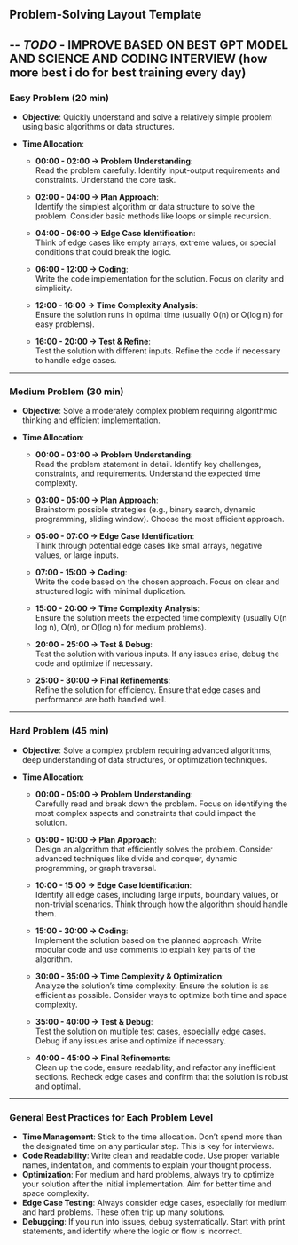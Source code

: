 ## Problem-Solving Layout Template

-- ***TODO*** - IMPROVE BASED ON BEST GPT MODEL AND SCIENCE AND CODING INTERVIEW (how more best i do for best training every day)
---

### **Easy Problem (20 min)**

- **Objective**: Quickly understand and solve a relatively simple problem using basic algorithms or data structures.

- **Time Allocation**:
    - **00:00 - 02:00 → Problem Understanding**:  
      Read the problem carefully. Identify input-output requirements and constraints. Understand the core task.

    - **02:00 - 04:00 → Plan Approach**:  
      Identify the simplest algorithm or data structure to solve the problem. Consider basic methods like loops or simple recursion.

    - **04:00 - 06:00 → Edge Case Identification**:  
      Think of edge cases like empty arrays, extreme values, or special conditions that could break the logic.

    - **06:00 - 12:00 → Coding**:  
      Write the code implementation for the solution. Focus on clarity and simplicity.

    - **12:00 - 16:00 → Time Complexity Analysis**:  
      Ensure the solution runs in optimal time (usually O(n) or O(log n) for easy problems).

    - **16:00 - 20:00 → Test & Refine**:  
      Test the solution with different inputs. Refine the code if necessary to handle edge cases.

---

### **Medium Problem (30 min)**

- **Objective**: Solve a moderately complex problem requiring algorithmic thinking and efficient implementation.

- **Time Allocation**:
    - **00:00 - 03:00 → Problem Understanding**:  
      Read the problem statement in detail. Identify key challenges, constraints, and requirements. Understand the expected time complexity.

    - **03:00 - 05:00 → Plan Approach**:  
      Brainstorm possible strategies (e.g., binary search, dynamic programming, sliding window). Choose the most efficient approach.

    - **05:00 - 07:00 → Edge Case Identification**:  
      Think through potential edge cases like small arrays, negative values, or large inputs.

    - **07:00 - 15:00 → Coding**:  
      Write the code based on the chosen approach. Focus on clear and structured logic with minimal duplication.

    - **15:00 - 20:00 → Time Complexity Analysis**:  
      Ensure the solution meets the expected time complexity (usually O(n log n), O(n), or O(log n) for medium problems).

    - **20:00 - 25:00 → Test & Debug**:  
      Test the solution with various inputs. If any issues arise, debug the code and optimize if necessary.

    - **25:00 - 30:00 → Final Refinements**:  
      Refine the solution for efficiency. Ensure that edge cases and performance are both handled well.

---

### **Hard Problem (45 min)**

- **Objective**: Solve a complex problem requiring advanced algorithms, deep understanding of data structures, or optimization techniques.

- **Time Allocation**:
    - **00:00 - 05:00 → Problem Understanding**:  
      Carefully read and break down the problem. Focus on identifying the most complex aspects and constraints that could impact the solution.

    - **05:00 - 10:00 → Plan Approach**:  
      Design an algorithm that efficiently solves the problem. Consider advanced techniques like divide and conquer, dynamic programming, or graph traversal.

    - **10:00 - 15:00 → Edge Case Identification**:  
      Identify all edge cases, including large inputs, boundary values, or non-trivial scenarios. Think through how the algorithm should handle them.

    - **15:00 - 30:00 → Coding**:  
      Implement the solution based on the planned approach. Write modular code and use comments to explain key parts of the algorithm.

    - **30:00 - 35:00 → Time Complexity & Optimization**:  
      Analyze the solution’s time complexity. Ensure the solution is as efficient as possible. Consider ways to optimize both time and space complexity.

    - **35:00 - 40:00 → Test & Debug**:  
      Test the solution on multiple test cases, especially edge cases. Debug if any issues arise and optimize if necessary.

    - **40:00 - 45:00 → Final Refinements**:  
      Clean up the code, ensure readability, and refactor any inefficient sections. Recheck edge cases and confirm that the solution is robust and optimal.

---

### **General Best Practices for Each Problem Level**

- **Time Management**: Stick to the time allocation. Don’t spend more than the designated time on any particular step. This is key for interviews.
- **Code Readability**: Write clean and readable code. Use proper variable names, indentation, and comments to explain your thought process.
- **Optimization**: For medium and hard problems, always try to optimize your solution after the initial implementation. Aim for better time and space complexity.
- **Edge Case Testing**: Always consider edge cases, especially for medium and hard problems. These often trip up many solutions.
- **Debugging**: If you run into issues, debug systematically. Start with print statements, and identify where the logic or flow is incorrect.
